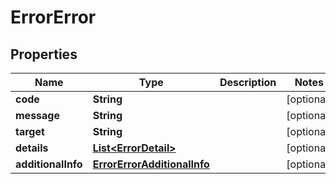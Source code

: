 # ErrorError

## Properties
Name | Type | Description | Notes
------------ | ------------- | ------------- | -------------
**code** | **String** |  |  [optional]
**message** | **String** |  |  [optional]
**target** | **String** |  |  [optional]
**details** | [**List&lt;ErrorDetail&gt;**](ErrorDetail.md) |  |  [optional]
**additionalInfo** | [**ErrorErrorAdditionalInfo**](ErrorErrorAdditionalInfo.md) |  |  [optional]
